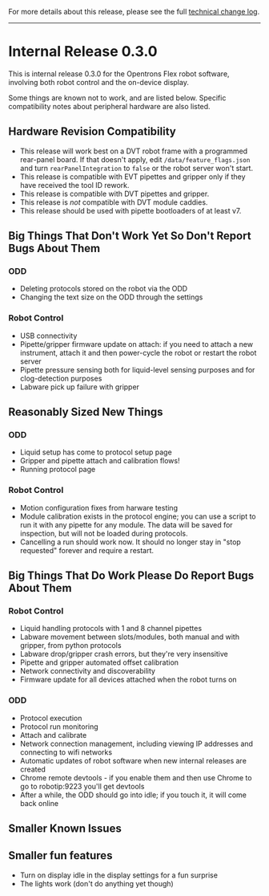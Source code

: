 For more details about this release, please see the full [technical change log][]. 

[technical change log]: https://github.com/Opentrons/opentrons/releases

---

# Internal Release 0.3.0

This is internal release 0.3.0 for the Opentrons Flex robot software, involving both robot control and the on-device display.

Some things are known not to work, and are listed below. Specific compatibility notes about peripheral hardware are also listed.

## Hardware Revision Compatibility

- This release will work best on a DVT robot frame with a programmed rear-panel board. If that doesn't apply, edit `/data/feature_flags.json` and turn `rearPanelIntegration` to `false` or the robot server won't start.
- This release is compatible with EVT pipettes and gripper only if they have received the tool ID rework.
- This release is compatible with DVT pipettes and gripper.
- This release is _not_ compatible with DVT module caddies.
- This release should be used with pipette bootloaders of at least v7.

## Big Things That Don't Work Yet So Don't Report Bugs About Them

### ODD
- Deleting protocols stored on the robot via the ODD
- Changing the text size on the ODD through the settings

### Robot Control
- USB connectivity
- Pipette/gripper firmware update on attach: if you need to attach a new instrument, attach it and then power-cycle the robot or restart the robot server
- Pipette pressure sensing both for liquid-level sensing purposes and for clog-detection purposes
- Labware pick up failure with gripper

## Reasonably Sized New Things
### ODD
- Liquid setup has come to protocol setup page
- Gripper and pipette attach and calibration flows!
- Running protocol page
### Robot Control
- Motion configuration fixes from harware testing
- Module calibration exists in the protocol engine; you can use a script to run it with any pipette for any module. The data will be saved for inspection, but will not be loaded during protocols.
- Cancelling a run should work now. It should no longer stay in "stop requested" forever and require a restart.

## Big Things That Do Work Please Do Report Bugs About Them
### Robot Control
- Liquid handling protocols with 1 and 8 channel pipettes
- Labware movement between slots/modules, both manual and with gripper, from python protocols
- Labware drop/gripper crash errors, but they're very insensitive
- Pipette and gripper automated offset calibration
- Network connectivity and discoverability
- Firmware update for all devices attached when the robot turns on

### ODD
- Protocol execution
- Protocol run monitoring
- Attach and calibrate
- Network connection management, including viewing IP addresses and connecting to wifi networks
- Automatic updates of robot software when new internal releases are created
- Chrome remote devtools - if you enable them and then use Chrome to go to robotip:9223 you'll get devtools
- After a while, the ODD should go into idle; if you touch it, it will come back online

## Smaller Known Issues

## Smaller fun features
- Turn on display idle in the display settings for a fun surprise
- The lights work (don't do anything yet though)
